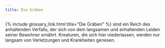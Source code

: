 ```yaml
---
title: Die Gräben
---
```


{% include glossary_link.html title="Die Gräben" %} sind ein Reich des anhaltenden Verfalls, der sich von dem langsamen
und anhaltenden Leiden seiner Bewohner ernährt. Kreaturen, die sich hier
niederlassen, werden nur langsam von Verletzungen und Krankheiten genesen.
